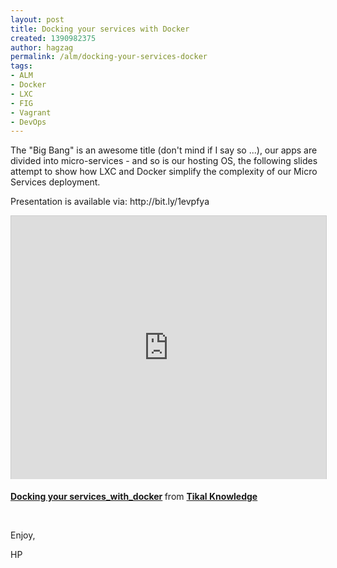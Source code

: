 ```yaml
---
layout: post
title: Docking your services with Docker
created: 1390982375
author: hagzag
permalink: /alm/docking-your-services-docker
tags:
- ALM
- Docker
- LXC
- FIG
- Vagrant
- DevOps
---
```

<p>The &quot;Big Bang&quot; is an awesome title (don&#39;t mind if I say so ...), our apps are divided into micro-services - and so is our hosting OS, the following slides attempt to show how LXC and Docker simplify the complexity of our Micro Services deployment.</p>

<p>Presentation is available via:&nbsp;http://bit.ly/1evpfya&nbsp;</p>

<p><iframe allowfullscreen="" frameborder="0" height="421" marginheight="0" marginwidth="0" scrolling="no" src="http://www.slideshare.net/slideshow/embed_code/30572841" style="border:1px solid #CCC; border-width:1px 1px 0; margin-bottom:5px; max-width: 100%;" width="512"></iframe></p>

<div style="margin-bottom:5px"><strong><a href="https://www.slideshare.net/tikalknowledge/docking-your-serviceswithdocker" target="_blank" title="Docking your services_with_docker">Docking your services_with_docker</a> </strong> from <strong><a href="http://www.slideshare.net/tikalknowledge" target="_blank">Tikal Knowledge</a></strong></div>

<p>&nbsp;</p>

<p>Enjoy,</p>

<p>HP&nbsp;</p>
